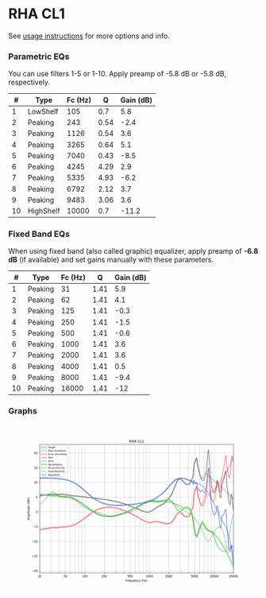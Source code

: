 # RHA CL1
See [usage instructions](https://github.com/jaakkopasanen/AutoEq#usage) for more options and info.

### Parametric EQs
You can use filters 1-5 or 1-10. Apply preamp of -5.8 dB or -5.8 dB, respectively.

|   # | Type      |   Fc (Hz) |    Q |   Gain (dB) |
|-----|-----------|-----------|------|-------------|
|   1 | LowShelf  |       105 | 0.7  |         5.8 |
|   2 | Peaking   |       243 | 0.54 |        -2.4 |
|   3 | Peaking   |      1126 | 0.54 |         3.6 |
|   4 | Peaking   |      3265 | 0.64 |         5.1 |
|   5 | Peaking   |      7040 | 0.43 |        -8.5 |
|   6 | Peaking   |      4245 | 4.29 |         2.9 |
|   7 | Peaking   |      5335 | 4.93 |        -6.2 |
|   8 | Peaking   |      6792 | 2.12 |         3.7 |
|   9 | Peaking   |      9483 | 3.06 |         3.6 |
|  10 | HighShelf |     10000 | 0.7  |       -11.2 |

### Fixed Band EQs
When using fixed band (also called graphic) equalizer, apply preamp of **-6.8 dB** (if available) and set gains manually with these parameters.

|   # | Type    |   Fc (Hz) |    Q |   Gain (dB) |
|-----|---------|-----------|------|-------------|
|   1 | Peaking |        31 | 1.41 |         5.9 |
|   2 | Peaking |        62 | 1.41 |         4.1 |
|   3 | Peaking |       125 | 1.41 |        -0.3 |
|   4 | Peaking |       250 | 1.41 |        -1.5 |
|   5 | Peaking |       500 | 1.41 |        -0.6 |
|   6 | Peaking |      1000 | 1.41 |         3.6 |
|   7 | Peaking |      2000 | 1.41 |         3.6 |
|   8 | Peaking |      4000 | 1.41 |         0.5 |
|   9 | Peaking |      8000 | 1.41 |        -9.4 |
|  10 | Peaking |     16000 | 1.41 |       -12   |

### Graphs
![](./RHA%20CL1.png)
